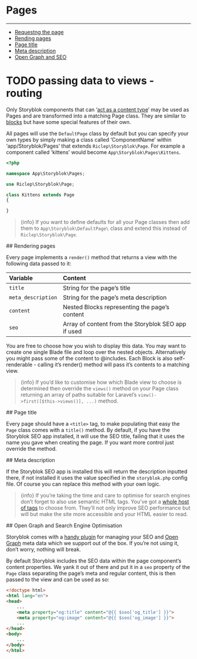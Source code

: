 # Pages

---

- [Requestng the page](#requesting)
- [Rending pages](#rendering)
- [Page title](#page-title)
- [Meta description](#meta-description)
- [Open Graph and SEO](#seo)

# TODO passing data to views - routing

Only Storyblok components that can ‘[act as a content type](https://www.storyblok.com/docs/Guides/root-blocks)’ may be used as Pages and are transformed into a matching Page class. They are similar to [blocks](/{{route}}/{{version}}/blocks) but have some special features of their own.

All pages will use the `DefaultPage` class by default but you can specify your own types by simply making a class called ‘ComponentName’ within ‘app/Storyblok/Pages’ that extends `Riclep\Storyblok\Page`. For example a component called ‘kittens’ would become `App\Storyblok\Pages\Kittens`.

```php
<?php

namespace App\Storyblok\Pages;

use Riclep\Storyblok\Page;

class Kittens extends Page
{

}
```

> {info} If you want to define defaults for all your Page classes then add them to `App\Storyblok\DefaultPage\` class and extend this instead of `Riclep\Storyblok\Page`.

<a name="rendering">
## Rendering pages
</a>

Every page implements a `render()` method that returns a view with the following data passed to it:


| Variable           | Content                                               |
| :-                 | :-                                                    |
| `title`            | String for the page’s title                           |
| `meta_description` | String for the page’s meta description                |
| `content`          | Nested Blocks representing the page’s content         |
| `seo`              | Array of content from the Storyblok SEO app if used   |

You are free to choose how you wish to display this data. You may want to create one single Blade file and loop over the nested objects. Alternatively you might pass some of the content to @includes. Each Block is also self-renderable - calling it’s render() method will pass it’s contents to a matching view.

> {info} If you’d like to customise how which Blade view to choose is determined then override the `views()` method on your Page class returning an array of paths suitable for Laravel’s `view()->first([$this->views()], ...)` method.


<a name="page-title">
## Page title
</a>

Every page should have a `<title>` tag, to make populating that easy the `Page` class comes with a `title()` method. By default, if you have the Storyblok SEO app installed, it will use the SEO title, failing that it uses the name you gave when creating the page. If you want more control just override the method.


<a name="meta-description">
## Meta description
</a>

If the Storyblok SEO app is installed this will return the description inputted there, if not installed it uses the value specified in the `storyblok.php` config file. Of course you can replace this method with your own logic.


> {info} If you’re taking the time and care to optimise for search engines don’t forget to also use semantic HTML tags. You’ve got a [whole host of tags](https://developer.mozilla.org/en-US/docs/Web/HTML/Element) to choose from. They’ll not only improve SEO performance but will but make the site more accessible and your HTML easier to read.


<a name="seo">
## Open Graph and Search Engine Optimisation
</a>

Storyblok comes with a [handy plugin](https://www.storyblok.com/apps/seo) for managing your SEO and [Open Graph](https://ogp.me/) meta data which we support out of the box. If you’re not using it, don’t worry, nothing will break.

By default Storyblok includes the SEO data within the page component’s content properties. We yank it out of there and put it in a `seo` property of the `Page` class separating the page’s meta and regular content, this is then passed to the view and can be used as so:

```html
<!doctype html>
<html lang="en">
<head>
    ...
    <meta property="og:title" content="@{{ $seo['og_title'] }}">
    <meta property="og:image" content="@{{ $seo['og_image'] }}">
    ...
</head>
<body>
    ...
</body>
</html>
```




